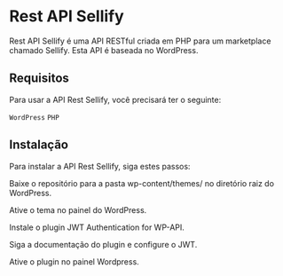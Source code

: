 # Rest API Sellify

Rest API Sellify é uma API RESTful criada em PHP para um marketplace chamado Sellify. Esta API é baseada no WordPress.

## Requisitos
Para usar a API Rest Sellify, você precisará ter o seguinte:

`WordPress`
`PHP`

## Instalação
Para instalar a API Rest Sellify, siga estes passos:

Baixe o repositório para a pasta wp-content/themes/ no diretório raiz do WordPress.

Ative o tema no painel do WordPress.

Instale o plugin JWT Authentication for WP-API.

Siga a documentação do plugin e configure o JWT.

Ative o plugin no painel Wordpress.
